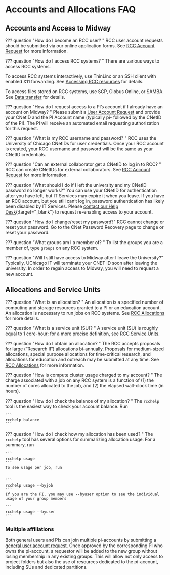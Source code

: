 # Accounts and Allocations FAQ

## Accounts and Access to Midway

??? question "How do I become an RCC user? "
    RCC user account requests should be submitted via our online application forms. See [RCC Account Request](https://rcc.uchicago.edu/accounts-allocations/request-account) for more information.

??? question "How do I access RCC systems? "
    There are various ways to access RCC systems.

To access RCC systems interactively, use ThinLinc or an SSH client with enabled X11 forwarding. See [Accessing RCC resources](../connecting.md) for details.

To access files stored on RCC systems, use SCP, Globus Online, or SAMBA. See [Data transfer](../midwayR3/data-transfer.md) for details.

??? question "How do I request access to a PI’s account if I already have an account on Midway? "
    Please submit a [User Account Request](https://rcc.uchicago.edu/accounts-allocations/general-user-account-request) and provide your CNetID and the PI Account name (typically pi- followed by the CNetID of the PI). The PI will receive an automated email requesting authorization for this request.

??? question "What is my RCC username and password? "
    RCC uses the University of Chicago CNetIDs for user credentials. Once your RCC account is created, your RCC username and password will be the same as your CNetID credentials.

??? question "Can an external collaborator get a CNetID to log in to RCC? "
    RCC can create CNetIDs for external collaborators. See [RCC Account Request](https://rcc.uchicago.edu/accounts-allocations/request-account) for more information.

??? question "What should I do if I left the university and my CNetID password no longer works?"
    You can use your CNetID for authentication after you have left, but IT Services may expire it when you leave. If you have an RCC account, but you still can’t log in,  password authentication has likely been disabled by IT Services. Please [contact our Help Desk](https://rcc.uchicago.edu/support-and-services/consulting-and-technical-support){:target="_blank"} to request re-enabling access to your account.

??? question "How do I change/reset my password?"
    RCC cannot change or reset your password. Go to the CNet Password Recovery page to change or reset your password.

??? question "What groups am I a member of? "
    To list the groups you are a member of, type ```groups``` on any RCC system.

??? question "Will I still have access to Midway after I leave the University?"
    Typically, UChicago IT will terminate your CNET ID soon after leaving the university. In order to regain access to Midway, you will need to request a new account.

## Allocations and Service Units

??? question "What is an allocation? "
    An allocation is a specified number of computing and storage resources granted to a PI or an education account. An allocation is necessary to run jobs on RCC systems. See [RCC Allocations](https://rcc.uchicago.edu/accounts-allocations) for more details.

??? question "What is a service unit (SU)? "
    A service unit (SU) is roughly equal to 1 core-hour; for a more precise definition, see [RCC Service Units](https://rcc.uchicago.edu/accounts-allocations/user-guidelines).

??? question "How do I obtain an allocation? "
    The RCC accepts proposals for large (“Research II”) allocations bi-annually. Proposals for medium-sized allocations, special purpose allocations for time-critical research, and allocations for education and outreach may be submitted at any time. See [RCC Allocations](https://rcc.uchicago.edu/accounts-allocations/allocation-service-units) for more information.

??? question "How is compute cluster usage charged to my account? "
    The charge associated with a job on any RCC system is a function of (1) the number of cores allocated to the job, and (2) the elapsed wall-clock time (in hours).

??? question "How do I check the balance of my allocation? "
    The ```rcchelp``` tool is the easiest way to check your account balance. Run


    ``` 
    rcchelp balance  
    ```

??? question "How do I check how my allocation has been used? "
    The ```rcchelp``` tool has several options for summarizing allocation usage. For a summary, run


    ```
    rcchelp usage
    ```
    To see usage per job, run


    ```
    rcchelp usage --byjob
    ```
    If you are the PI, you may use --byuser option to see the individual usage of your group members

    ```
    rcchelp usage --byuser
    ```

### Multiple affiliations

Both general users and PIs can join multiple pi-accounts by submitting a [general user account request](https://rcc.uchicago.edu/accounts-allocations/general-user-account-request). Once approved by the corresponding PI who owns the pi-account, a requestor will be added to the new group without losing membership in any existing groups. This will allow not only access to project folders but also the use of resources dedicated to the pi-account, including SUs and dedicated partitions.
